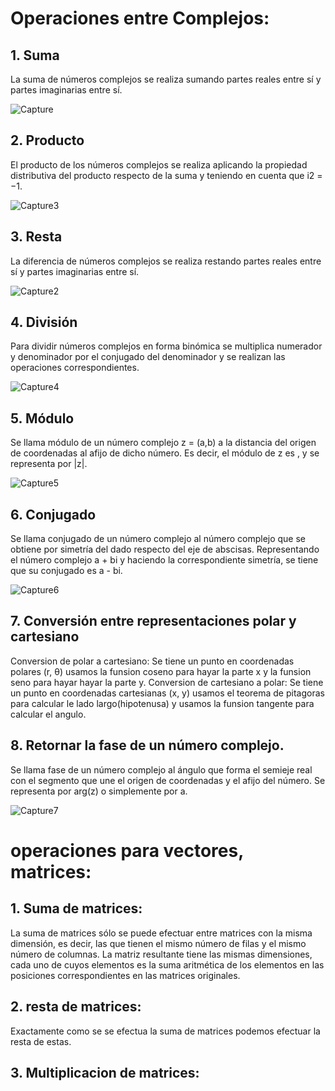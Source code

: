 # Operaciones entre Complejos:

## 1. Suma

   La suma de números complejos se realiza sumando partes reales entre sí y partes imaginarias entre sí.
   
   ![Capture](https://user-images.githubusercontent.com/53835484/63655139-efba1300-c749-11e9-91d3-3e6adb070363.PNG)
   
## 2. Producto

   El producto de los números complejos se realiza aplicando la propiedad distributiva del producto 
   respecto de la suma y teniendo en cuenta que i2 = −1.
   
   ![Capture3](https://user-images.githubusercontent.com/53835484/63655193-db2a4a80-c74a-11e9-9ac8-bea6764dddea.PNG)
   
## 3. Resta

   La diferencia de números complejos se realiza restando partes reales entre sí y partes imaginarias entre sí.
   
   ![Capture2](https://user-images.githubusercontent.com/53835484/63655158-445d8e00-c74a-11e9-84c9-0697ffd711e5.PNG)
   
## 4. División

   Para dividir números complejos en forma binómica se multiplica numerador y denominador por el conjugado del
   denominador y se realizan las operaciones correspondientes.
   
   ![Capture4](https://user-images.githubusercontent.com/53835484/63655247-728f9d80-c74b-11e9-8ffa-588417b9deb0.PNG)
   
## 5. Módulo

   Se llama módulo de un número complejo z = (a,b) a la distancia del origen de coordenadas al afijo de dicho número. 
   Es decir, el módulo de z es , y se representa por |z|.
   
   ![Capture5](https://user-images.githubusercontent.com/53835484/63655283-d1551700-c74b-11e9-85fc-2589b24adab5.PNG)

   
## 6. Conjugado

   Se llama conjugado de un número complejo al número complejo que se obtiene por simetría del dado respecto del eje de abscisas.
   Representando el número complejo a + bi  y haciendo la correspondiente simetría, se tiene que su conjugado es a - bi.
   
   ![Capture6](https://user-images.githubusercontent.com/53835484/63655313-3c065280-c74c-11e9-86fb-96d66d702148.PNG)
   
## 7. Conversión entre representaciones polar y cartesiano

   Conversion de polar a cartesiano:
      Se tiene un punto en coordenadas polares (r, θ) usamos la funsion coseno para hayar la parte x y la funsion seno para hayar
      hayar la parte y.
   Conversion de cartesiano a polar:
      Se tiene un punto en coordenadas cartesianas (x, y) usamos el teorema de pitagoras para calcular le lado largo(hipotenusa) y
      usamos la funsion tangente para calcular el angulo.

## 8. Retornar la fase de un número complejo.

   Se llama fase de un número complejo al ángulo que forma el semieje real con el segmento que une el origen de 
   coordenadas y el afijo del número. Se representa por arg(z) o simplemente por a.
   
   ![Capture7](https://user-images.githubusercontent.com/53835484/63655342-87206580-c74c-11e9-89c8-7635ae57d043.PNG)

# operaciones para vectores, matrices:

## 1. Suma de matrices:
   La suma de matrices sólo se puede efectuar entre matrices con la misma dimensión, es decir, las que tienen el mismo número de filas y    el mismo número de columnas. La matriz resultante tiene las mismas dimensiones, cada uno de cuyos elementos es la suma aritmética de    los elementos en las posiciones correspondientes en las matrices originales.
   
   
## 2. resta de matrices:
   Exactamente como se se efectua la suma de matrices podemos efectuar la resta de estas.

## 3. Multiplicacion de matrices:
   





























